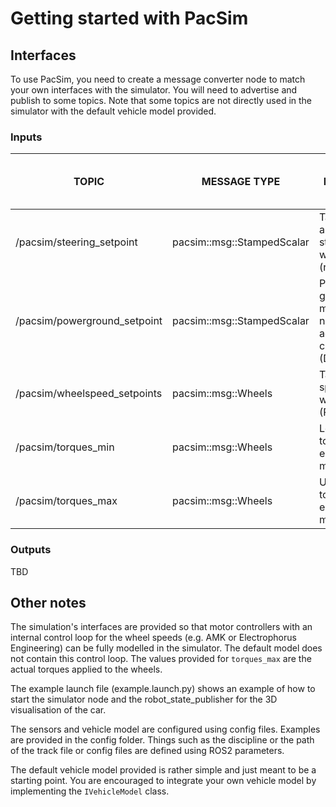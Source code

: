 # Getting started with PacSim

## Interfaces 
To use PacSim, you need to create a message converter node to match your own interfaces with the simulator. You will need to advertise and publish to some topics. Note that some topics are not directly used in the simulator with the default vehicle model provided.

### Inputs

| TOPIC                        | MESSAGE TYPE               | DESCRIPTION                                                                           | USED WITH DEFAULT MODEL?  |
|------------------------------|----------------------------|---------------------------------------------------------------------------------------|---|
| /pacsim/steering_setpoint    | pacsim::msg::StampedScalar | Target steering angle at the steering wheel/sensor (rad)                              | YES |
| /pacsim/powerground_setpoint | pacsim::msg::StampedScalar | Powered ground multiplier. 0 for no powered aero, 1 for full capacity (Dimensionless) | YES |
| /pacsim/wheelspeed_setpoints | pacsim::msg::Wheels        | Target wheel speeds at each wheel's motor (RPM)                                       | NO |
| /pacsim/torques_min          | pacsim::msg::Wheels        | Lower bound torque value at each wheel's motor (Nm)                                   | NO |
| /pacsim/torques_max          | pacsim::msg::Wheels        | Upper bound torque value at each wheel's motor (Nm)                                   | YES |

### Outputs

TBD


## Other notes

The simulation's interfaces are provided so that motor controllers with an internal control loop for the wheel speeds (e.g. AMK or Electrophorus Engineering) can be fully modelled in the simulator. The default model does not contain this control loop. The values provided for `torques_max` are the actual torques applied to the wheels.

The example launch file (example.launch.py) shows an example of how to start the simulator node and the robot_state_publisher for the 3D visualisation of the car.

The sensors and vehicle model are configured using config files. Examples are provided in the config folder. Things such as the discipline or the path of the track file or config files are defined using ROS2 parameters.

The default vehicle model provided is rather simple and just meant to be a starting point. You are encouraged to integrate your own vehicle model by implementing the `IVehicleModel` class.
